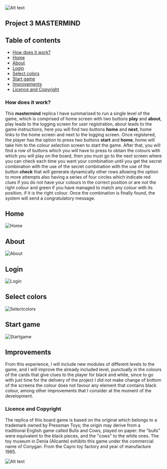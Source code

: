 ![Alt text](emojiPensando.png)

## Project 3  MASTERMIND

## Table of contents
- [How does it work?](#how-does-it-work?)
- [Home](#home)
- [About](#about)
- [Login](#login)
- [Select colors](#selectcolors)
- [Start game](#startGame)
- [Improvements](#improvements)
- [Licence and Copyright](#licence-and-copyright)

### How does it work?
This **mastermind** replica I have summarised to run a single level of the game, which is comprised of home screen with two buttons **play** and **about**, play leads to the logging screen for user registration, about leads to the game instructions, here you will find two buttons **home** and **next**, home links to the home screen and next to the logging screen.
Once registered, the player has the option to press two buttons **start** and **home**, home will take him to the colour selection screen to start the game. 
After that, you will find a row of buttons which you will have to press to obtain the colours with which you will play on the board, 
then you must go to the next screen where you can check each time you want your combination until you get the secret combination with the use of the 
secret combination with the use of the button **check** that will generate dynamically other rows allowing the option to more attempts also having a series of four circles
which indicate red clues if you do not have your colours in the correct position or are not the right colour and green if you have managed to match any colour with its position, if it is the right colour. 
Once the combination is finally found, the system will send a congratulatory message.

## Home
![Home](home.JPG)

## About
![About](about.JPG)

## Login
![Login](login.JPG)

## Select colors
![Selectcolors](selectcolors.JPG)

## Start game
![Startgame](stargame.JPG)

## Improvements
From this experience, I will include new modules of different levels to the game, and I will improve the already included level, punctually in the colours of the cards that give clues to the player for black and white, since to go with just time for the delivery of the project I did not make change of bottom of the screens the colour does not favour any element that contains black colour, among other improvements that I consider at the moment of the development.

### Licence and Copyright
The replica of this board game is based on the original which belongs to a trademark owned by Pressman Toys; the origin may derive from a traditional English game called Bulls and Cows, played on paper: the "bulls" were equivalent to the black pieces, and the "cows" to the white ones.
The toy museum in Denia (Alicante) exhibits this game under the commercial name of Conygan. From the Cayro toy factory and year of manufacture 1965.

![Alt text](imag_table_game_master_mind.png)